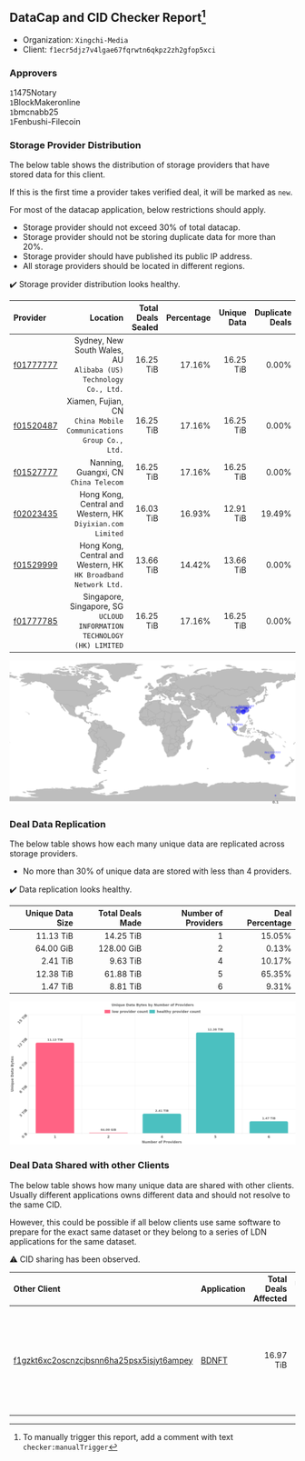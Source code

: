 ## DataCap and CID Checker Report[^1]
 - Organization: `Xingchi-Media`
 - Client: `f1ecr5djz7v4lgae67fqrwtn6qkpz2zh2gfop5xci`
### Approvers
`1`1475Notary<br/>`1`BlockMakeronline<br/>`1`bmcnabb25<br/>`1`Fenbushi-Filecoin

### Storage Provider Distribution
The below table shows the distribution of storage providers that have stored data for this client.

If this is the first time a provider takes verified deal, it will be marked as `new`.

For most of the datacap application, below restrictions should apply.
 - Storage provider should not exceed 30% of total datacap.
 - Storage provider should not be storing duplicate data for more than 20%.
 - Storage provider should have published its public IP address.
 - All storage providers should be located in different regions.

✔️ Storage provider distribution looks healthy.

| Provider                                              |                                                                  Location | Total Deals Sealed | Percentage | Unique Data | Duplicate Deals |
| :---------------------------------------------------- | ------------------------------------------------------------------------: | -----------------: | ---------: | ----------: | --------------: |
| [f01777777](https://filfox.info/en/address/f01777777) |       Sydney, New South Wales, AU<br/>`Alibaba (US) Technology Co., Ltd.` |          16.25 TiB |     17.16% |   16.25 TiB |           0.00% |
| [f01520487](https://filfox.info/en/address/f01520487) |      Xiamen, Fujian, CN<br/>`China Mobile Communications Group Co., Ltd.` |          16.25 TiB |     17.16% |   16.25 TiB |           0.00% |
| [f01527777](https://filfox.info/en/address/f01527777) |                                  Nanning, Guangxi, CN<br/>`China Telecom` |          16.25 TiB |     17.16% |   16.25 TiB |           0.00% |
| [f02023435](https://filfox.info/en/address/f02023435) |             Hong Kong, Central and Western, HK<br/>`Diyixian.com Limited` |          16.03 TiB |     16.93% |   12.91 TiB |          19.49% |
| [f01529999](https://filfox.info/en/address/f01529999) |        Hong Kong, Central and Western, HK<br/>`HK Broadband Network Ltd.` |          13.66 TiB |     14.42% |   13.66 TiB |           0.00% |
| [f01777785](https://filfox.info/en/address/f01777785) | Singapore, Singapore, SG<br/>`UCLOUD INFORMATION TECHNOLOGY (HK) LIMITED` |          16.25 TiB |     17.16% |   16.25 TiB |           0.00% |

![Provider Distribution](https://raw.githubusercontent.com/data-preservation-programs/filplus-checker-assets/main/filecoin-project/filecoin-plus-large-datasets/issues/1059/1675965240313.png)
### Deal Data Replication
The below table shows how each many unique data are replicated across storage providers.
- No more than 30% of unique data are stored with less than 4 providers.

✔️ Data replication looks healthy.

| Unique Data Size | Total Deals Made | Number of Providers | Deal Percentage |
| ---------------: | ---------------: | ------------------: | --------------: |
|        11.13 TiB |        14.25 TiB |                   1 |          15.05% |
|        64.00 GiB |       128.00 GiB |                   2 |           0.13% |
|         2.41 TiB |         9.63 TiB |                   4 |          10.17% |
|        12.38 TiB |        61.88 TiB |                   5 |          65.35% |
|         1.47 TiB |         8.81 TiB |                   6 |           9.31% |

![Replication Distribution](https://raw.githubusercontent.com/data-preservation-programs/filplus-checker-assets/main/filecoin-project/filecoin-plus-large-datasets/issues/1059/1675965240999.png)
### Deal Data Shared with other Clients
The below table shows how many unique data are shared with other clients.
Usually different applications owns different data and should not resolve to the same CID.

However, this could be possible if all below clients use same software to prepare for the exact same dataset or they belong to a series of LDN applications for the same dataset.

⚠️ CID sharing has been observed.

| Other Client                                                                                                          | Application                                                                          | Total Deals Affected | Unique CIDs | Approvers                                                                                                                                                             |
| :-------------------------------------------------------------------------------------------------------------------- | :----------------------------------------------------------------------------------- | -------------------: | ----------: | :-------------------------------------------------------------------------------------------------------------------------------------------------------------------- |
| [f1gzkt6xc2oscnzcjbsnn6ha25psx5isjyt6ampey](https://filfox.info/en/address/f1gzkt6xc2oscnzcjbsnn6ha25psx5isjyt6ampey) | [BDNFT](https://github.com/filecoin-project/filecoin-plus-large-datasets/issues/394) |            16.97 TiB |         543 | `2`fireflyHZ<br/>`1`Joss-Hua<br/>`4`kernelogic<br/>`1`liyunzhi-666<br/>`1`NDLABS-OFFICE<br/>`3`newwebgroup<br/>`1`psh0691<br/>`1`stcouldlisa<br/>`2`Tom-OriginStorage |

[^1]: To manually trigger this report, add a comment with text `checker:manualTrigger`
